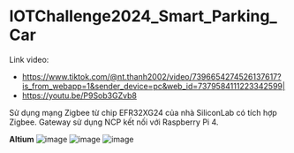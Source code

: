 # IOTChallenge2024_Smart_Parking_Car  
Link video:   
- https://www.tiktok.com/@nt.thanh2002/video/7396654274526137617?is_from_webapp=1&sender_device=pc&web_id=7379584111223342599|  
- https://youtu.be/P9Sob3GZvb8

Sử dụng mạng Zigbee từ chip EFR32XG24 của nhà SiliconLab có tích hợp Zigbee. Gateway sử dụng NCP kết nối với Raspberry Pi  4. 

  __Altium__
  ![image](https://github.com/user-attachments/assets/633e7ec6-1cdf-42fd-a441-88974b72ad40)
  ![image](https://github.com/user-attachments/assets/ef6ffdf0-276e-40d4-8587-d7219ce16a7a)
  ![image](https://github.com/user-attachments/assets/c9a20d87-be71-4f69-9148-5a240d0cd5f3)


